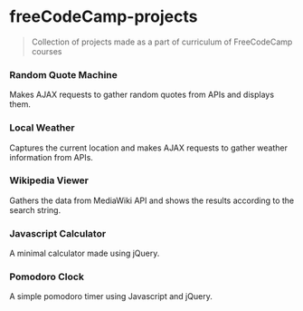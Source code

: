 # freeCodeCamp-projects

> Collection of projects made as a part of curriculum of FreeCodeCamp courses

### Random Quote Machine

Makes AJAX requests to gather random quotes from APIs and displays them.

### Local Weather

Captures the current location and makes AJAX requests to gather weather information from APIs.

### Wikipedia Viewer

Gathers the data from MediaWiki API and shows the results according to the search string.

### Javascript Calculator

A minimal calculator made using jQuery.

### Pomodoro Clock

A simple pomodoro timer using Javascript and jQuery.